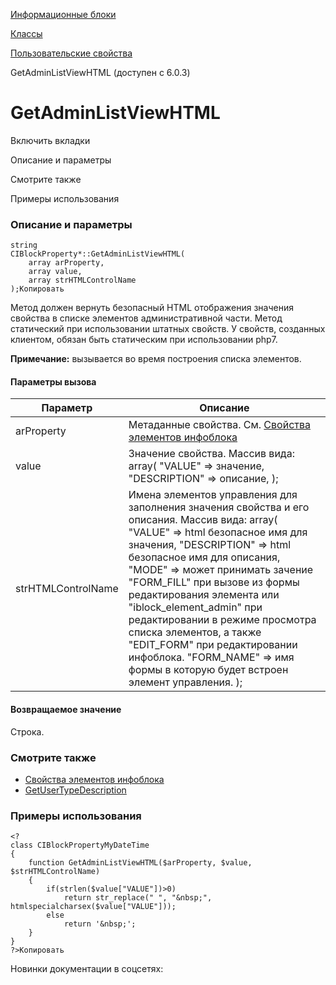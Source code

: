 [Информационные блоки](/api_help/iblock/index.php)

[Классы](/api_help/iblock/classes/index.php)

[Пользовательские свойства](/api_help/iblock/classes/user_properties/index.php)

GetAdminListViewHTML (доступен с 6.0.3)

GetAdminListViewHTML
====================

Включить вкладки

Описание и параметры

Смотрите также

Примеры использования

### Описание и параметры

```
string
CIBlockProperty*::GetAdminListViewHTML(
	array arProperty,
	array value,
	array strHTMLControlName
);Копировать
```

Метод должен вернуть безопасный HTML отображения значения свойства в списке элементов административной части. Метод статический при использовании штатных свойств. У свойств, созданных клиентом, обязан быть статическим при использовании php7.

**Примечание:** вызывается во время построения списка элементов.

#### Параметры вызова

| Параметр | Описание |
| --- | --- |
| arProperty | Метаданные свойства. См. [Свойства элементов инфоблока](/api_help/iblock/fields.php#fproperty) |
| value | Значение свойства. Массив вида:   array(   "VALUE" => значение,   "DESCRIPTION" => описание,   ); |
| strHTMLControlName | Имена элементов управления для заполнения значения свойства и его описания. Массив вида:   array(   "VALUE" => html безопасное имя для значения,   "DESCRIPTION" => html безопасное имя для описания,   "MODE" => может принимать зачение "FORM\_FILL" при вызове из формы редактирования элемента или "iblock\_element\_admin" при редактировании в режиме просмотра списка элементов, а также "EDIT\_FORM" при редактировании инфоблока.   "FORM\_NAME" => имя формы в которую будет встроен элемент управления.   ); |

#### Возвращаемое значение

Строка.

### Смотрите также

* [Свойства элементов инфоблока](/api_help/iblock/fields.php#fproperty)
* [GetUserTypeDescription](/api_help/iblock/classes/user_properties/GetUserTypeDescription.php)

### Примеры использования

```
<?
class CIBlockPropertyMyDateTime
{
	function GetAdminListViewHTML($arProperty, $value, $strHTMLControlName)
	{
		if(strlen($value["VALUE"])>0)
			return str_replace(" ", "&nbsp;", htmlspecialcharsex($value["VALUE"]));
		else
			return '&nbsp;';
	}
}
?>Копировать
```

Новинки документации в соцсетях: